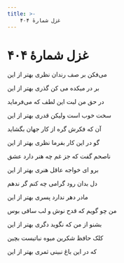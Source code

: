 ```yaml
---
title: >-
    غزل شمارهٔ ۴۰۴
---
```

# غزل شمارهٔ ۴۰۴

<div class="b" id="bn1"><div class="m1"><p>می‌فکن بر صف رندان نظری بهتر از این</p></div>
<div class="m2"><p>بر در میکده می کن گذری بهتر از این</p></div></div>
<div class="b" id="bn2"><div class="m1"><p>در حق من لبت این لطف که می‌فرماید</p></div>
<div class="m2"><p>سخت خوب است ولیکن قدری بهتر از این</p></div></div>
<div class="b" id="bn3"><div class="m1"><p>آن که فکرش گره از کار جهان بگشاید</p></div>
<div class="m2"><p>گو در این کار بفرما نظری بهتر از این</p></div></div>
<div class="b" id="bn4"><div class="m1"><p>ناصحم گفت که جز غم چه هنر دارد عشق</p></div>
<div class="m2"><p>برو ای خواجه عاقل هنری بهتر از این</p></div></div>
<div class="b" id="bn5"><div class="m1"><p>دل بدان رود گرامی چه کنم گر ندهم</p></div>
<div class="m2"><p>مادر دهر ندارد پسری بهتر از این</p></div></div>
<div class="b" id="bn6"><div class="m1"><p>من چو گویم که قدح نوش و لب ساقی بوس</p></div>
<div class="m2"><p>بشنو از من که نگوید دگری بهتر از این</p></div></div>
<div class="b" id="bn7"><div class="m1"><p>کلک حافظ شکرین میوه نباتیست بچین</p></div>
<div class="m2"><p>که در این باغ نبینی ثمری بهتر از این</p></div></div>